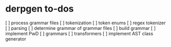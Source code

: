 # derpgen to-dos

[ ] process grammar files
    [ ] tokenization
        [ ] token enums
        [ ] regex tokenizer
    [ ] parsing
        [ ] determine grammar of grammar files
    [ ] build grammar
[ ] implement PwD
    [ ] grammars
    [ ] transformers
[ ] implement AST class generator
